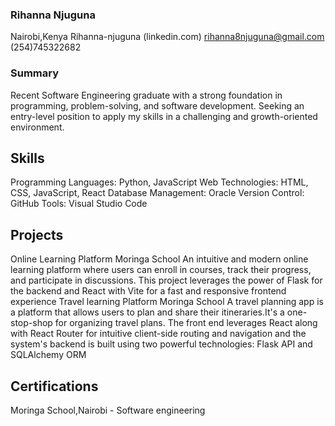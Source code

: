 ### Rihanna Njuguna
Nairobi,Kenya
Rihanna-njuguna (linkedin.com)
rihanna8njuguna@gmail.com
(254)745322682
### Summary
Recent Software Engineering graduate with a strong foundation in programming, problem-solving, and software development. Seeking an entry-level position to apply my skills in a challenging and growth-oriented environment.

## Skills
Programming Languages: Python, JavaScript
Web Technologies: HTML, CSS, JavaScript, React
Database Management: Oracle
Version Control: GitHub
Tools: Visual Studio Code
## Projects
Online Learning Platform
Moringa School
An intuitive and modern online learning platform where users can enroll in courses, track their progress, and participate in discussions. 
This project leverages the power of Flask for the backend and React with Vite for a fast and responsive frontend experience
Travel learning Platform
Moringa School
A travel planning app is a platform that allows users to plan and share their itineraries.It's a one-stop-shop for organizing travel plans.
The front end leverages React along with React Router for intuitive client-side routing and navigation and the system's backend is built using two powerful technologies: Flask API and SQLAlchemy ORM

## Certifications
Moringa School,Nairobi - Software engineering



